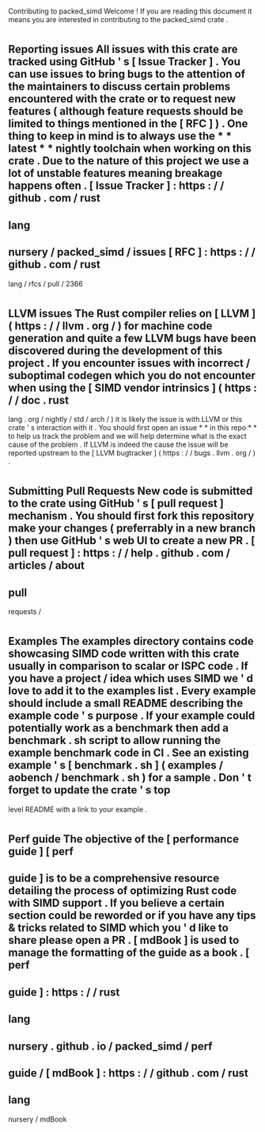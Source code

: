 #
Contributing
to
packed_simd
Welcome
!
If
you
are
reading
this
document
it
means
you
are
interested
in
contributing
to
the
packed_simd
crate
.
#
#
Reporting
issues
All
issues
with
this
crate
are
tracked
using
GitHub
'
s
[
Issue
Tracker
]
.
You
can
use
issues
to
bring
bugs
to
the
attention
of
the
maintainers
to
discuss
certain
problems
encountered
with
the
crate
or
to
request
new
features
(
although
feature
requests
should
be
limited
to
things
mentioned
in
the
[
RFC
]
)
.
One
thing
to
keep
in
mind
is
to
always
use
the
*
*
latest
*
*
nightly
toolchain
when
working
on
this
crate
.
Due
to
the
nature
of
this
project
we
use
a
lot
of
unstable
features
meaning
breakage
happens
often
.
[
Issue
Tracker
]
:
https
:
/
/
github
.
com
/
rust
-
lang
-
nursery
/
packed_simd
/
issues
[
RFC
]
:
https
:
/
/
github
.
com
/
rust
-
lang
/
rfcs
/
pull
/
2366
#
#
#
LLVM
issues
The
Rust
compiler
relies
on
[
LLVM
]
(
https
:
/
/
llvm
.
org
/
)
for
machine
code
generation
and
quite
a
few
LLVM
bugs
have
been
discovered
during
the
development
of
this
project
.
If
you
encounter
issues
with
incorrect
/
suboptimal
codegen
which
you
do
not
encounter
when
using
the
[
SIMD
vendor
intrinsics
]
(
https
:
/
/
doc
.
rust
-
lang
.
org
/
nightly
/
std
/
arch
/
)
it
is
likely
the
issue
is
with
LLVM
or
this
crate
'
s
interaction
with
it
.
You
should
first
open
an
issue
*
*
in
this
repo
*
*
to
help
us
track
the
problem
and
we
will
help
determine
what
is
the
exact
cause
of
the
problem
.
If
LLVM
is
indeed
the
cause
the
issue
will
be
reported
upstream
to
the
[
LLVM
bugtracker
]
(
https
:
/
/
bugs
.
llvm
.
org
/
)
.
#
#
Submitting
Pull
Requests
New
code
is
submitted
to
the
crate
using
GitHub
'
s
[
pull
request
]
mechanism
.
You
should
first
fork
this
repository
make
your
changes
(
preferrably
in
a
new
branch
)
then
use
GitHub
'
s
web
UI
to
create
a
new
PR
.
[
pull
request
]
:
https
:
/
/
help
.
github
.
com
/
articles
/
about
-
pull
-
requests
/
#
#
#
Examples
The
examples
directory
contains
code
showcasing
SIMD
code
written
with
this
crate
usually
in
comparison
to
scalar
or
ISPC
code
.
If
you
have
a
project
/
idea
which
uses
SIMD
we
'
d
love
to
add
it
to
the
examples
list
.
Every
example
should
include
a
small
README
describing
the
example
code
'
s
purpose
.
If
your
example
could
potentially
work
as
a
benchmark
then
add
a
benchmark
.
sh
script
to
allow
running
the
example
benchmark
code
in
CI
.
See
an
existing
example
'
s
[
benchmark
.
sh
]
(
examples
/
aobench
/
benchmark
.
sh
)
for
a
sample
.
Don
'
t
forget
to
update
the
crate
'
s
top
-
level
README
with
a
link
to
your
example
.
#
#
#
Perf
guide
The
objective
of
the
[
performance
guide
]
[
perf
-
guide
]
is
to
be
a
comprehensive
resource
detailing
the
process
of
optimizing
Rust
code
with
SIMD
support
.
If
you
believe
a
certain
section
could
be
reworded
or
if
you
have
any
tips
&
tricks
related
to
SIMD
which
you
'
d
like
to
share
please
open
a
PR
.
[
mdBook
]
is
used
to
manage
the
formatting
of
the
guide
as
a
book
.
[
perf
-
guide
]
:
https
:
/
/
rust
-
lang
-
nursery
.
github
.
io
/
packed_simd
/
perf
-
guide
/
[
mdBook
]
:
https
:
/
/
github
.
com
/
rust
-
lang
-
nursery
/
mdBook
